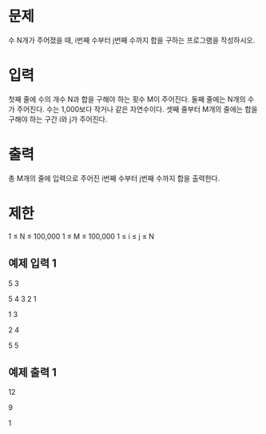 # 문제

수 N개가 주어졌을 때, i번째 수부터 j번째 수까지 합을 구하는 프로그램을 작성하시오.

# 입력

첫째 줄에 수의 개수 N과 합을 구해야 하는 횟수 M이 주어진다. 둘째 줄에는 N개의 수가 주어진다. 수는 1,000보다 작거나 같은 자연수이다. 셋째 줄부터 M개의 줄에는 합을 구해야 하는 구간 i와 j가 주어진다.

# 출력

총 M개의 줄에 입력으로 주어진 i번째 수부터 j번째 수까지 합을 출력한다.

# 제한

1 ≤ N ≤ 100,000
1 ≤ M ≤ 100,000
1 ≤ i ≤ j ≤ N

## 예제 입력 1 

5 3

5 4 3 2 1

1 3

2 4

5 5

## 예제 출력 1 

12

9

1
